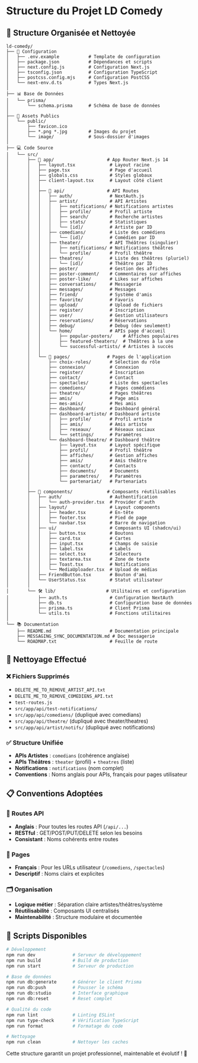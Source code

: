 # Structure du Projet LD Comedy

## 📁 Structure Organisée et Nettoyée

```
ld-comedy/
├── 📄 Configuration
│   ├── .env.example           # Template de configuration
│   ├── package.json           # Dépendances et scripts
│   ├── next.config.js         # Configuration Next.js
│   ├── tsconfig.json          # Configuration TypeScript
│   ├── postcss.config.mjs     # Configuration PostCSS
│   └── next-env.d.ts          # Types Next.js
│
├── 📊 Base de Données
│   └── prisma/
│       └── schema.prisma      # Schéma de base de données
│
├── 🎨 Assets Publics
│   └── public/
│       ├── favicon.ico
│       ├── *.png *.jpg        # Images du projet
│       └── image/             # Sous-dossier d'images
│
├── 💻 Code Source
│   └── src/
│       ├── 📱 app/                    # App Router Next.js 14
│       │   ├── layout.tsx             # Layout racine
│       │   ├── page.tsx               # Page d'accueil
│       │   ├── globals.css            # Styles globaux
│       │   ├── client-layout.tsx      # Layout côté client
│       │   │
│       │   ├── 🔌 api/                # API Routes
│       │   │   ├── auth/              # NextAuth.js
│       │   │   ├── artist/            # API Artistes
│       │   │   │   ├── notifications/ # Notifications artistes
│       │   │   │   ├── profile/       # Profil artiste
│       │   │   │   ├── search/        # Recherche artistes
│       │   │   │   ├── stats/         # Statistiques
│       │   │   │   └── [id]/          # Artiste par ID
│       │   │   ├── comedians/         # Liste des comédiens
│       │   │   │   └── [id]/          # Comédien par ID
│       │   │   ├── theater/           # API Théâtres (singulier)
│       │   │   │   ├── notifications/ # Notifications théâtres
│       │   │   │   └── profile/       # Profil théâtre
│       │   │   ├── theatres/          # Liste des théâtres (pluriel)
│       │   │   │   └── [id]/          # Théâtre par ID
│       │   │   ├── poster/            # Gestion des affiches
│       │   │   ├── poster-comment/    # Commentaires sur affiches
│       │   │   ├── poster-like/       # Likes sur affiches
│       │   │   ├── conversations/     # Messagerie
│       │   │   ├── messages/          # Messages
│       │   │   ├── friend/            # Système d'amis
│       │   │   ├── favorite/          # Favoris
│       │   │   ├── upload/            # Upload de fichiers
│       │   │   ├── register/          # Inscription
│       │   │   ├── user/              # Gestion utilisateurs
│       │   │   ├── reservations/      # Réservations
│       │   │   ├── debug/             # Debug (dev seulement)
│       │   │   └── home/              # APIs page d'accueil
│       │   │       ├── popular-posters/    # Affiches populaires
│       │   │       ├── featured-theaters/  # Théâtres à la une
│       │   │       └── successful-artists/ # Artistes à succès
│       │   │
│       │   └── 📄 pages/              # Pages de l'application
│       │       ├── choix-roles/       # Sélection du rôle
│       │       ├── connexion/         # Connexion
│       │       ├── register/          # Inscription
│       │       ├── contact/           # Contact
│       │       ├── spectacles/        # Liste des spectacles
│       │       ├── comediens/         # Pages comédiens
│       │       ├── theatre/           # Pages théâtres
│       │       ├── amis/              # Page amis
│       │       ├── mes-amis/          # Mes amis
│       │       ├── dashboard/         # Dashboard général
│       │       ├── dashboard-artiste/ # Dashboard artiste
│       │       │   ├── profile/       # Profil artiste
│       │       │   ├── amis/          # Amis artiste
│       │       │   ├── reseaux/       # Réseaux sociaux
│       │       │   └── settings/      # Paramètres
│       │       └── dashboard-theatre/ # Dashboard théâtre
│       │           ├── layout.tsx     # Layout spécifique
│       │           ├── profil/        # Profil théâtre
│       │           ├── affiches/      # Gestion affiches
│       │           ├── amis/          # Amis théâtre
│       │           ├── contact/       # Contacts
│       │           ├── documents/     # Documents
│       │           ├── parametres/    # Paramètres
│       │           └── partenariat/   # Partenariats
│       │
│       ├── 🧩 components/             # Composants réutilisables
│       │   ├── auth/                  # Authentification
│       │   │   └── auth-provider.tsx  # Provider d'auth
│       │   ├── layout/                # Layout components
│       │   │   ├── header.tsx         # En-tête
│       │   │   ├── footer.tsx         # Pied de page
│       │   │   └── navbar.tsx         # Barre de navigation
│       │   ├── ui/                    # Composants UI (shadcn/ui)
│       │   │   ├── button.tsx         # Boutons
│       │   │   ├── card.tsx           # Cartes
│       │   │   ├── input.tsx          # Champs de saisie
│       │   │   ├── label.tsx          # Labels
│       │   │   ├── select.tsx         # Sélecteurs
│       │   │   ├── textarea.tsx       # Zone de texte
│       │   │   ├── Toast.tsx          # Notifications
│       │   │   └── MediaUploader.tsx  # Upload de médias
│       │   ├── FriendButton.tsx       # Bouton d'ami
│       │   └── UserStatus.tsx         # Statut utilisateur
│       │
│       └── 🛠️ lib/                   # Utilitaires et configuration
│           ├── auth.ts                # Configuration NextAuth
│           ├── db.ts                  # Configuration base de données
│           ├── prisma.ts              # Client Prisma
│           └── utils.ts               # Fonctions utilitaires
│
└── 📚 Documentation
    ├── README.md                      # Documentation principale
    ├── MESSAGING_SYNC_DOCUMENTATION.md # Doc messagerie
    └── ROADMAP.txt                    # Feuille de route
```

## 🧹 Nettoyage Effectué

### ❌ Fichiers Supprimés
- `DELETE_ME_TO_REMOVE_ARTIST_API.txt`
- `DELETE_ME_TO_REMOVE_COMEDIENS_API.txt`
- `test-routes.js`
- `src/app/api/test-notifications/`
- `src/app/api/comediens/` (dupliqué avec comedians)
- `src/app/api/theatre/` (dupliqué avec theater/theatres)
- `src/app/api/artist/notifs/` (dupliqué avec notifications)

### ✅ Structure Unifiée
- **APIs Artistes** : `comedians` (cohérence anglaise)
- **APIs Théâtres** : `theater` (profil) + `theatres` (liste)
- **Notifications** : `notifications` (nom complet)
- **Conventions** : Noms anglais pour APIs, français pour pages utilisateur

## 📋 Conventions Adoptées

### 🔗 Routes API
- **Anglais** : Pour toutes les routes API (`/api/...`)
- **RESTful** : GET/POST/PUT/DELETE selon les besoins
- **Consistant** : Noms cohérents entre routes

### 📄 Pages
- **Français** : Pour les URLs utilisateur (`/comediens`, `/spectacles`)
- **Descriptif** : Noms clairs et explicites

### 🗂️ Organisation
- **Logique métier** : Séparation claire artistes/théâtres/système
- **Réutilisabilité** : Composants UI centralisés
- **Maintenabilité** : Structure modulaire et documentée

## 🚀 Scripts Disponibles

```bash
# Développement
npm run dev              # Serveur de développement
npm run build            # Build de production
npm run start            # Serveur de production

# Base de données
npm run db:generate      # Générer le client Prisma
npm run db:push          # Pousser le schéma
npm run db:studio        # Interface graphique
npm run db:reset         # Reset complet

# Qualité du code
npm run lint             # Linting ESLint
npm run type-check       # Vérification TypeScript
npm run format           # Formatage du code

# Nettoyage
npm run clean            # Nettoyer les caches
```

Cette structure garantit un projet professionnel, maintenable et évolutif ! 🎯
